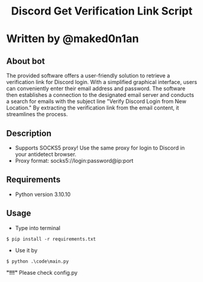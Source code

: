 <h1 align="center">Discord Get Verification Link Script<h1>

Written by @maked0n1an

<h2>About bot</h2>
The provided software offers a user-friendly solution to retrieve a verification link for Discord login. With a simplified graphical interface, users can conveniently enter their email address and password. The software then establishes a connection to the designated email server and conducts a search for emails with the subject line "Verify Discord Login from New Location." By extracting the verification link from the email content, it streamlines the process.</br>

## Description
- Supports SOCKS5 proxy! Use the same proxy for login to Discord in your antidetect browser.
- Proxy format: socks5://login:password@ip:port

## Requirements
- Python version 3.10.10

## Usage 
- Type into terminal
<pre><code>$ pip install -r requirements.txt</code></pre>
- Use it by
<pre><code>$ python .\code\main.py</code></pre>

**"!!!"** Please check config.py